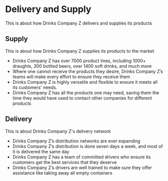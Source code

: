 # Delivery and Supply

This is about how Drinks Company Z delivers and supplies its products

## Supply

This is about how Drinks Company Z supplies its products to the market

- Drinks Company Z has over 7000 product lines, including 1000+ draughts, 300 bottled beers, over 1400 soft drinks, and much more
- Where one cannot receive the products they desire, Drinks Company Z’s teams will make every effort to ensure they receive them
- Drinks Company Z is highly versatile and flexible to ensure it meets all its customers' needs.
- Drinks Company Z has all the products one may need, saving them the time they would have used to contact other companies for different products

## Delivery

This is about Drinks Company Z's delivery network

- Drinks Company Z’s distribution networks are ever expanding
- Drinks Company Z’s distribution is done seven days a week, and most of it is delivered the same day
- Drinks Company Z has a team of committed drivers who ensure its customers get the best services that they deserve
- Drinks Company Z’s drivers are well trained to make sure they offer assistance like taking away all empty containers